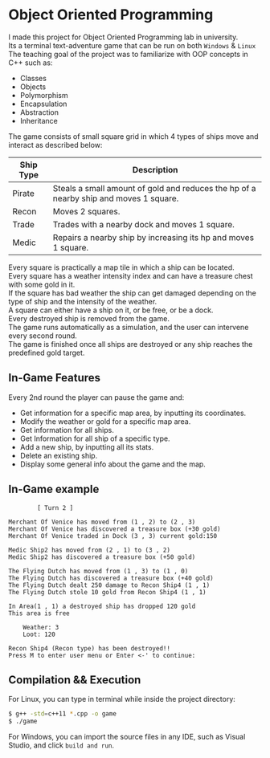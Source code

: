 # Object Oriented Programming
I made this project for Object Oriented Programming lab in university.  
Its a terminal text-adventure game that can be run on both `Windows` & `Linux`  
The teaching goal of the project was to familiarize with OOP concepts in C++ such as:
* Classes
* Objects
* Polymorphism
* Encapsulation
* Abstraction
* Inheritance

The game consists of small square grid in which 4 types of ships move and interact as described below: 

| Ship Type  | Description |
| ------------- | ------------- |
| Pirate  | Steals a small amount of gold and reduces the hp of a nearby ship and moves 1 square.  |
| Recon  | Moves 2 squares.  |
| Trade  | Trades with a nearby dock and moves 1 square.  |
| Medic  | Repairs a nearby ship by increasing its hp and moves 1 square.  |

Every square is practically a map tile in which a ship can be located.  
Every square has a weather intensity index and can have a treasure chest with some gold in it.  
If the square has bad weather the ship can get damaged depending on the type of ship and the intensity of the weather.  
A square can either have a ship on it, or be free, or be a dock.  
Every destroyed ship is removed from the game.  
The game runs automatically as a simulation, and the user can intervene every second round.  
The game is finished once all ships are destroyed or any ship reaches the predefined gold target.  

## In-Game Features
Every 2nd round the player can pause the game and:
* Get information for a specific map area, by inputting its coordinates.
* Modify the weather or gold for a specific map area.
* Get information for all ships.
* Get Information for all ship of a specific type.
* Add a new ship, by inputting all its stats.
* Delete an existing ship.
* Display some general info about the game and the map.

## In-Game example 
```
		[ Turn 2 ]

Merchant Of Venice has moved from (1 , 2) to (2 , 3) 
Merchant Of Venice has discovered a treasure box (+30 gold)
Merchant Of Venice traded in Dock (3 , 3) current gold:150

Medic Ship2 has moved from (2 , 1) to (3 , 2) 
Medic Ship2 has discovered a treasure box (+50 gold)

The Flying Dutch has moved from (1 , 3) to (1 , 0) 
The Flying Dutch has discovered a treasure box (+40 gold)
The Flying Dutch dealt 250 damage to Recon Ship4 (1 , 1) 
The Flying Dutch stole 10 gold from Recon Ship4 (1 , 1) 

In Area(1 , 1) a destroyed ship has dropped 120 gold
This area is free 

	Weather: 3
	Loot: 120
  
Recon Ship4 (Recon type) has been destroyed!!
Press M to enter user menu or Enter <-' to continue: 
```

## Compilation && Execution
For Linux, you can type in terminal while inside the project directory:
```bash
$ g++ -std=c++11 *.cpp -o game
$ ./game
```
For Windows, you can import the source files in any IDE, such as Visual Studio, and click `build and run`.
